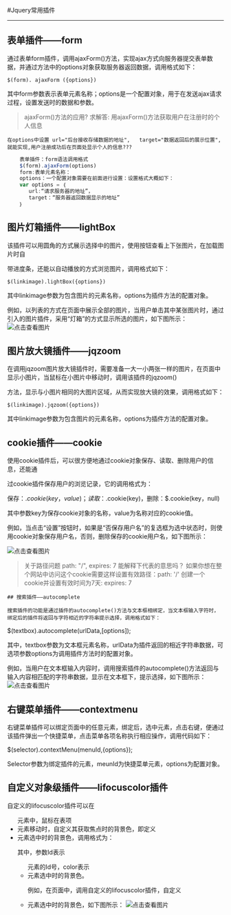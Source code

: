 #Jquery常用插件

---

## 表单插件——form

通过表单form插件，调用ajaxForm()方法，实现ajax方式向服务器提交表单数据，并通过方法中的options对象获取服务器返回数据，调用格式如下：

    $(form). ajaxForm ({options})

其中form参数表示表单元素名称；options是一个配置对象，用于在发送ajax请求过程，设置发送时的数据和参数。

> ajaxForm()方法的应用?
    求解答:
    用ajaxForm()方法获取用户在注册时的个人信息

    在options中设置 url="后台接收存储数据的地址",   target="数据返回后的展示位置",就能实现,用户注册成功后在页面处显示个人的信息???

```js
    表单插件：form语法调用格式
    $(form).ajaxForm(options)
    form:表单元素名称：
    options：一个配置对象需要在前面进行设置：设置格式大概如下：
    var options = ｛
       url:“请求服务器的地址”，
       target：“服务器返回数据显示的地址”
    ｝

```

## 图片灯箱插件——lightBox

该插件可以用圆角的方式展示选择中的图片，使用按钮查看上下张图片，在加载图片时自

带进度条，还能以自动播放的方式浏览图片，调用格式如下：

    $(linkimage).lightBox({options})

其中linkimage参数为包含图片的<a>元素名称，options为插件方法的配置对象。

例如，以列表的方式在页面中展示全部的图片，当用户单击其中某张图片时，通过引入的图片插件，采用“灯箱”的方式显示所选的图片，如下图所示：
![点击查看图片](http://img.mukewang.com/52e488760001d36c05070495.jpg)

## 图片放大镜插件——jqzoom

在调用jqzoom图片放大镜插件时，需要准备一大一小两张一样的图片，在页面中显示小图片，当鼠标在小图片中移动时，调用该插件的jqzoom()

方法，显示与小图片相同的大图片区域，从而实现放大镜的效果，调用格式如下：

    $(linkimage).jqzoom({options})

其中linkimage参数为包含图片的<a>元素名称，options为插件方法的配置对象。

## cookie插件——cookie

使用cookie插件后，可以很方便地通过cookie对象保存、读取、删除用户的信息，还能通

过cookie插件保存用户的浏览记录，它的调用格式为：

保存：$.cookie(key，value)；读取：$.cookie(key)，删除：$.cookie(key，null)

其中参数key为保存cookie对象的名称，value为名称对应的cookie值。

例如，当点击“设置”按钮时，如果是“否保存用户名”的复选框为选中状态时，则使用cookie对象保存用户名，否则，删除保存的cookie用户名，如下图所示：

![点击查看图片](http://img.mukewang.com/52e49d8100016e2c06280481.jpg)

> 关于路径问题
 path: "/", expires: 7
能解释下代表的意思吗？
    如果你想在整个网站中访问这个cookie需要这样设置有效路径：path: '/'
    创建一个cookie并设置有效时间为7天: expires: 7


    ## 搜索插件——autocomplete

    搜索插件的功能是通过插件的autocomplete()方法与文本框相绑定，当文本框输入字符时，绑定后的插件将返回与字符相近的字符串提示选择，调用格式如下：

$(textbox).autocomplete(urlData,[options]);

其中，textbox参数为文本框元素名称，urlData为插件返回的相近字符串数据，可选项参数options为调用插件方法时的配置对象。

例如，当用户在文本框输入内容时，调用搜索插件的autocomplete()方法返回与输入内容相匹配的字符串数据，显示在文本框下，提示选择，如下图所示：
![点击查看图片](http://img.mukewang.com/52e49eb90001024606410464.jpg)

## 右键菜单插件——contextmenu

右键菜单插件可以绑定页面中的任意元素，绑定后，选中元素，点击右键，便通过该插件弹出一个快捷菜单，点击菜单各项名称执行相应操作，调用代码如下：

$(selector).contextMenu(menuId,{options});

Selector参数为绑定插件的元素，meunId为快捷菜单元素，options为配置对象。

## 自定义对象级插件——lifocuscolor插件

自定义的lifocuscolor插件可以在<ul>元素中，鼠标在表项<li>元素移动时，自定义其获取焦点时的背景色，即定义<li>元素选中时的背景色，调用格式为：

    

其中，参数Id表示<ul>元素的Id号，color表示<li>元素选中时的背景色。

例如，在页面中，调用自定义的lifocuscolor插件，自定义<li>元素选中时的背景色，如下图所示：
![点击查看图片](http://img.mukewang.com/52e4a100000199ac04200306.jpg)


